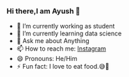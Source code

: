### Hi there,I am Ayush 👋

- 🔭 I’m currently working as student
- 🌱 I’m currently learning data science
- 💬 Ask me about Anything
- 📫 How to reach me: [Instagram](https://instagram.com/ayush13_06?igshid=1l4q32jjg3fxr)
- 😄 Pronouns: He/Him
- ⚡ Fun fact: I love to eat food.😅🤭
